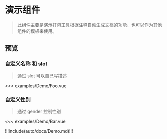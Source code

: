 # 演示组件

> 此组件主要是演示打包工具根据注释自动生成文档的功能，也可以作为其他组件的模板来使用。

## 预览

### 自定义名称 和 slot

> 通过 slot 可以自己写描述

<Example file="Demo/Foo.vue">
<<< examples/Demo/Foo.vue
</Example>

### 自定义性别

> 通过 gender 控制性别

<Example file="Demo/Bar.vue">
<<< examples/Demo/Bar.vue
</Example>

<!-- 自动生成的文档 -->

!!!include(auto/docs/Demo.md)!!!
